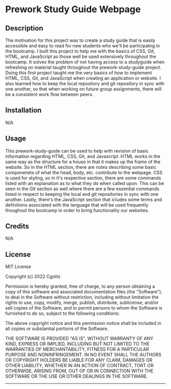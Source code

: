 # Prework Study Guide Webpage

## Description

The motivation for this project was to create a study guide that is easily accessible and easy to read for new students who we'll be participatng in the bootcamp. I built this project to help me with the basics of CSS, Git, HTML, and JavaScript as those well be used extensively throughout the bootcamp. It solves the problem of not having access to a studyguide when refreshing on material taught throughout the prework-study-guide project. Doing this first project taught me the very basics of how to implement HTML, CSS, Git, and JavaScript when creating an application or website. I also learned how to keep the local repository and git repository in sync with one another, so that when working on future group assignments, there will be a consistent work flow between peers. 


## Installation

N/A

## Usage

This prework-study-guide can be used to help with revision of basic information regarding HTML, CSS, Git, and Javascript. HTML works in the same way as the structure for a house in that it makes up the frame of the website. So in the HTML section, there are notes describing some basic componenets of what the head, body, etc. contribute to the webpage. CSS is used for styling, so in it's respective section, there are some commands listed with an explanation as to what they do when called upon. This can be seen in the Git section as well where there are a few essential commands listed in respect to keeping the local and git repositories in sync with one another. Lastly, there's the JavaScript section that icludes some terms and definitions associated with the language that will be used frequently thoughout the bootcamp in order to bring functionality our websites. 

## Credits

N/A

## License

MIT License

Copyright (c) 2022 Cgotts

Permission is hereby granted, free of charge, to any person obtaining a copy
of this software and associated documentation files (the "Software"), to deal
in the Software without restriction, including without limitation the rights
to use, copy, modify, merge, publish, distribute, sublicense, and/or sell
copies of the Software, and to permit persons to whom the Software is
furnished to do so, subject to the following conditions:

The above copyright notice and this permission notice shall be included in all
copies or substantial portions of the Software.

THE SOFTWARE IS PROVIDED "AS IS", WITHOUT WARRANTY OF ANY KIND, EXPRESS OR
IMPLIED, INCLUDING BUT NOT LIMITED TO THE WARRANTIES OF MERCHANTABILITY,
FITNESS FOR A PARTICULAR PURPOSE AND NONINFRINGEMENT. IN NO EVENT SHALL THE
AUTHORS OR COPYRIGHT HOLDERS BE LIABLE FOR ANY CLAIM, DAMAGES OR OTHER
LIABILITY, WHETHER IN AN ACTION OF CONTRACT, TORT OR OTHERWISE, ARISING FROM,
OUT OF OR IN CONNECTION WITH THE SOFTWARE OR THE USE OR OTHER DEALINGS IN THE
SOFTWARE.

---
